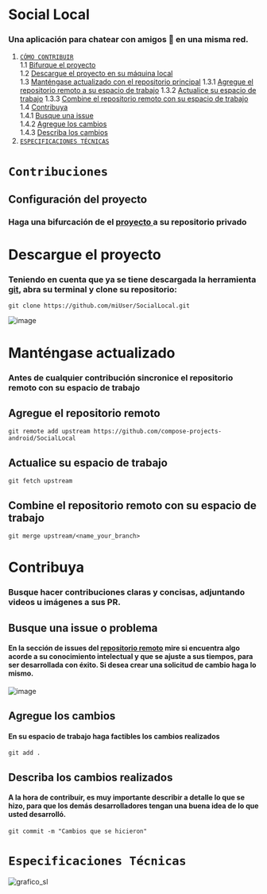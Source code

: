 # Social Local
### Una aplicación para chatear con amigos 💬 en una misma red.

1. [`CÓMO CONTRIBUIR`](#Contribuciones)  
  1.1 [Bifurque el proyecto](#Bifurcar-proyecto)  
  1.2 [Descargue el proyecto en su máquina local](#Descargue-el-proyecto)  
  1.3 [Manténgase actualizado con el repositorio principal](#Manténgase-actualizado)
  1.3.1 [Agregue el repositorio remoto a su espacio de trabajo](#Agregue-el-repositorio-remoto)
  1.3.2 [Actualice su espacio de trabajo](Actualice-su-espacio-de-trabajo)
  1.3.3 [Combine el repositorio remoto con su espacio de trabajo](Combine-el-repositorio-remoto-con-su-espacio-de-trabajo)
  1.4 [Contribuya](#Contribuya)  
  1.4.1 [Busque una issue](#Busque-una-issue-o-problema)  
  1.4.2 [Agregue los cambios](#Agregue-los-cambios)  
  1.4.3 [Describa los cambios](#Describa-los-cambios-realizados)  
2. [`ESPECIFICACIONES TÉCNICAS`](#Especificaciones-Técnicas)

# `Contribuciones`

## Configuración del proyecto
### Haga una bifurcación de el [proyecto ](https://github.com/compose-projects-android/SocialLocal) a su repositorio privado

# Descargue el proyecto
### Teniendo en cuenta que ya se tiene descargada la herramienta [git](https://git-scm.com/), abra su terminal y clone su repositorio: 
```
git clone https://github.com/miUser/SocialLocal.git
```
![image](https://github.com/compose-projects-android/SocialLocal/assets/166412593/19c7b77c-66e8-4a1c-b473-80a8241acd9d)


# Manténgase actualizado
### Antes de cualquier contribución sincronice el repositorio remoto con su espacio de trabajo

## Agregue el repositorio remoto
```
git remote add upstream https://github.com/compose-projects-android/SocialLocal
```
## Actualice su espacio de trabajo
```
git fetch upstream
```
## Combine el repositorio remoto con su espacio de trabajo

```
git merge upstream/<name_your_branch>
```

# Contribuya
### Busque hacer contribuciones claras y concisas, adjuntando videos u imágenes a sus PR.

## Busque una issue o problema
#### En la sección de issues del [repositorio remoto](https://github.com/compose-projects-android/SocialLocal/issues) mire si encuentra algo acorde a su conocimiento intelectual y que se ajuste a sus tiempos, para ser desarrollada con éxito. Si desea crear una solicitud de cambio haga lo mismo.

![image](https://github.com/compose-projects-android/SocialLocal/assets/166412593/9d58d736-84c9-40fb-8b49-494b28507be5)

## Agregue los cambios
#### En su espacio de trabajo haga factibles los cambios realizados
```
git add .
```
## Describa los cambios realizados
#### A la hora de contribuir, es muy importante describir a detalle lo que se hizo, para que los demás desarrolladores tengan una buena idea de lo que usted desarrolló.

```
git commit -m "Cambios que se hicieron"
```

# `Especificaciones Técnicas`

![grafico_sl](https://github.com/compose-projects-android/SocialLocal/assets/166412593/d98528aa-6a40-4fec-96b6-8bb94a498642)
